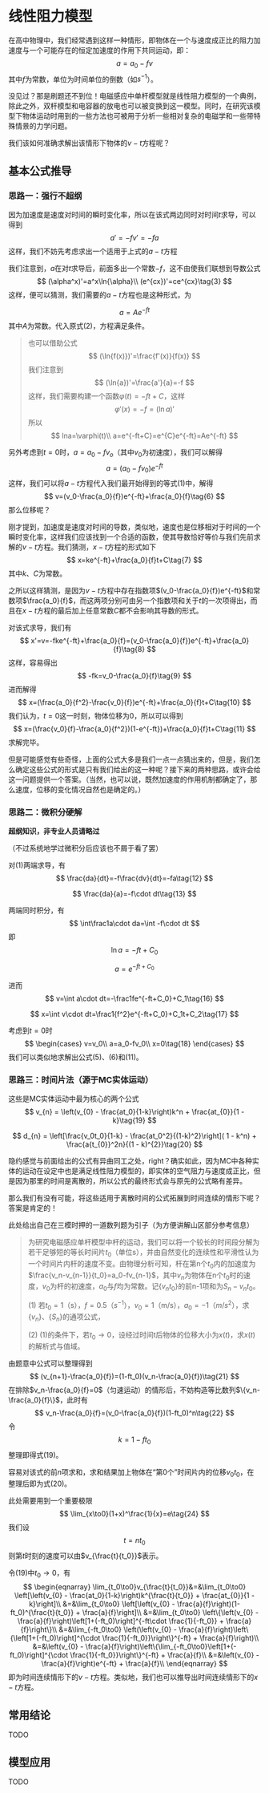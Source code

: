 # 线性阻力模型

在高中物理中，我们经常遇到这样一种情形，即物体在一个与速度成正比的阻力加速度与一个可能存在的恒定加速度的作用下共同运动，即：
$$
a=a_0-fv\tag{1}
$$
其中$f$为常数，单位为时间单位的倒数（如$s^{-1}$）。

没见过？那是刷题还不到位！电磁感应中单杆模型就是线性阻力模型的一个典例，除此之外，双杆模型和电容器的放电也可以被变换到这一模型。同时，在研究该模型下物体运动时用到的一些方法也可被用于分析一些相对复杂的电磁学和一些带特殊情景的力学问题。

我们该如何准确求解出该情形下物体的$v-t$方程呢？

## 基本公式推导

### 思路一：强行不超纲

因为加速度是速度对时间的瞬时变化率，所以在该式两边同时对时间$t$求导，可以得到
$$
a'=-fv'=-fa\tag{2}
$$
这样，我们不妨先考虑求出一个适用于上式的$a-t$方程

我们注意到，$a$在对$t$求导后，前面多出一个常数$-f$，这不由使我们联想到导数公式
$$
(\alpha^x)'=a^x\ln{\alpha}\\
(e^{cx})'=ce^{cx}\tag{3}
$$
这样，便可以猜测，我们需要的$a-t$方程也是这种形式，为


$$
a=Ae^{-ft}\tag{4}
$$
其中$A$为常数。代入原式(2)，方程满足条件。

> 也可以借助公式
> $$
> (\ln{f(x)})'=\frac{f'(x)}{f(x)}
> $$
> 我们注意到
> $$
> (\ln{a})'=\frac{a'}{a}=-f
> $$
> 这样，我们需要构建一个函数$\varphi(t)=-ft+C$，这样
> $$
> \varphi'(x)=-f=(\ln{a})'
> $$
> 所以
> $$
> lna=\varphi(t)\\
> a=e^{-ft+C}=e^{C}e^{-ft}=Ae^{-ft}
> $$

另外考虑到$t=0$时，$a=a_0-fv_o$（其中$v_0$为初速度），我们可以解得
$$
a=(a_0-fv_0)e^{-ft}\tag{5}
$$
这样，我们可以将$a-t$方程代入我们最开始得到的等式(1)中，解得
$$
v=(v_0-\frac{a_0}{f})e^{-ft}+\frac{a_0}{f}\tag{6}
$$
那么位移呢？

刚才提到，加速度是速度对时间的导数，类似地，速度也是位移相对于时间的一个瞬时变化率，这样我们应该找到一个合适的函数，使其导数恰好等价与我们先前求解的$v-t$方程。我们猜测，$x-t$方程的形式如下
$$
x=ke^{-ft}+\frac{a_0}{f}t+C\tag{7}
$$
其中$k$、$C$为常数。

之所以这样猜测，是因为$v-t$方程中存在指数项$(v_0-\frac{a_0}{f})e^{-ft}$和常数项$\frac{a_0}{f}$，而这两项分别可由另一个指数项和关于$t$的一次项得出，而且在$x-t$方程的最后加上任意常数$C$都不会影响其导数的形式。

对该式求导，我们有
$$
x'=v=-fke^{-ft}+\frac{a_0}{f}=(v_0-\frac{a_0}{f})e^{-ft}+\frac{a_0}{f}\tag{8}
$$
这样，容易得出
$$
-fk=v_0-\frac{a_0}{f}\tag{9}
$$
进而解得
$$
x=(\frac{a_0}{f^2}-\frac{v_0}{f})e^{-ft}+\frac{a_0}{f}t+C\tag{10}
$$
我们认为，$t=0$这一时刻，物体位移为0，所以可以得到
$$
x=(\frac{v_0}{f}-\frac{a_0}{f^2})(1-e^{-ft})+\frac{a_0}{f}t+C\tag{11}
$$
求解完毕。

但是可能感觉有些奇怪，上面的公式大多是我们一点一点猜出来的，但是，我们怎么确定这些公式的形式是只有我们给出的这一种呢？接下来的两种思路，或许会给这一问题提供一个答案。（当然，也可以说，既然加速度的作用机制都确定了，那么速度，位移的变化情况自然也是确定的。）

### 思路二：微积分硬解

**超纲知识，非专业人员请略过**

（不过系统地学过微积分后应该也不屑于看了罢）

对(1)两端求导，有
$$
\frac{da}{dt}=-f\frac{dv}{dt}=-fa\tag{12}
$$

$$
\frac{da}{a}=-f\cdot dt\tag{13}
$$



两端同时积分，有
$$
\int\frac1a\cdot da=\int -f\cdot dt
$$
即
$$
\ln{a}=-ft+C_0\tag{14}
$$

$$
a=e^{-ft+C_0}\tag{15}
$$

进而
$$
v=\int a\cdot dt=-\frac1fe^{-ft+C_0}+C_1\tag{16}
$$

$$
x=\int v\cdot dt=\frac1{f^2}e^{-ft+C_0}+C_1t+C_2\tag{17}
$$

考虑到$t=0$时
$$
\begin{cases}
v=v_0\\
a=a_0-fv_0\\
x=0\tag{18}
\end{cases}
$$
我们可以类似地求解出公式(5)、(6)和(11)。

### 思路三：时间片法（源于MC实体运动）

这些是MC实体运动中最为核心的两个公式
$$
v_{n} = \left(v_{0} - \frac{at_0}{1-k}\right)k^n + \frac{at_{0}}{1 - k}\tag{19}
$$

$$
d_{n} = \left[\frac{v_0t_0}{1-k} - \frac{at_0^2}{(1-k)^2}\right]( 1 - k^n) + \frac{a{t_{0}}^2n}{(1 - k)^{2}}\tag{20}
$$

隐约感觉与前面给出的公式有异曲同工之处，right？确实如此，因为MC中各种实体的运动在设定中也是满足线性阻力模型的，即实体的空气阻力与速度成正比，但是因为那里的时间是离散的，所以公式的最终形式会与原先的公式略有差异。

那么我们有没有可能，将这些适用于离散时间的公式拓展到时间连续的情形下呢？答案是肯定的！

此处给出自己在三模时押的一道数列题为引子（为方便讲解山区部分参考信息）

> 为研究电磁感应单杆模型中杆的运动，我们可以将一个较长的时间段分解为若干足够短的等长时间片$t_0$（单位s），并由自然变化的连续性和平滑性认为一个时间片内杆的速度不变。由物理分析可知，杆在第n个$t_0$内的加速度为$\frac{v_n-v_{n-1}}{t_0}=a_0-fv_{n-1}$，其中$v_n$为物体在n个$t_0$时的速度，$v_0$为杆的初速度，$a_0$与$f$均为常数。记$\{v_nt_0\}$的前n-1项和为$S_n-v_nt_0$。
>
> (1) 若$t_0=1$（s），$f=0.5$（$s^{-1}$），$v_0=1$（m/s），$a_0=-1$（$m/s^2$），求$\{v_n\}$、$\{S_n\}$的通项公式，
>
> (2) (1)的条件下，若$t_0\to0$，设经过时间t后物体的位移大小为$x(t)$，求$x(t)$的解析式与值域。

由题意中公式可以整理得到
$$
(v_{n+1}-\frac{a_0}{f})=(1-ft_0)(v_n-\frac{a_0}{f})\tag{21}
$$
在排除$v_n-\frac{a_0}{f}=0$（匀速运动）的情形后，不妨构造等比数列$\{v_n-\frac{a_0}{f}\}$，此时有
$$
v_n-\frac{a_0}{f}=(v_0-\frac{a_0}{f})(1-ft_0)^n\tag{22}
$$
令
$$
k=1-ft_0\tag{23}
$$
整理即得式(19)。

容易对该式的前$n$项求和，求和结果加上物体在“第0个”时间片内的位移$v_0t_0$，在整理后即为式(20)。

此处需要用到一个重要极限
$$
\lim_{x\to0}(1+x)^\frac{1}{x}=e\tag{24}
$$
我们设
$$
t=nt_0\tag{25}
$$
则第$t$时刻的速度可以由$v_{\frac{t}{t_0}}$表示。

令(19)中$t_0\to 0$，有
$$
\begin{eqnarray}
	\lim_{t_0\to0}v_{\frac{t}{t_0}}&=&\lim_{t_0\to0} \left[\left(v_{0} - \frac{at_0}{1-k}\right)k^{\frac{t}{t_0}} + \frac{at_{0}}{1 - k}\right]\\
	&=&\lim_{t_0\to0} \left[\left(v_{0} - \frac{a}{f}\right)(1-ft_0)^{\frac{t}{t_0}} + \frac{a}{f}\right]\\
	&=&\lim_{t_0\to0} \left\{\left(v_{0} - \frac{a}{f}\right)\left[1+(-ft_0)\right]^{-ft\cdot \frac{1}{-ft_0}} + \frac{a}{f}\right\}\\
	&=&\lim_{-ft_0\to0} \left(\left(v_{0} - \frac{a}{f}\right)\left\{\left[1+(-ft_0)\right]^{\cdot \frac{1}{-ft_0}}\right\}^{-ft} + \frac{a}{f}\right)\\
	&=&\left(v_{0} - \frac{a}{f}\right)\left\{\lim_{-ft_0\to0}\left[1+(-ft_0)\right]^{\cdot \frac{1}{-ft_0}}\right\}^{-ft} + \frac{a}{f}\\
	&=&\left(v_{0} - \frac{a}{f}\right)e^{-ft} + \frac{a}{f}\\
\end{eqnarray}
$$
即为时间连续情形下的$v-t$方程。类似地，我们也可以推导出时间连续情形下的$x-t$方程。

## 常用结论

TODO

## 模型应用

TODO